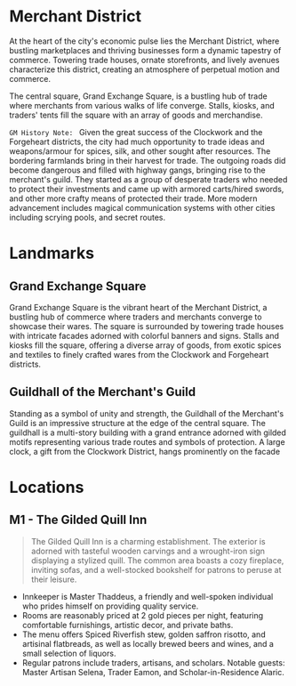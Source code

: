 # Merchant District

At the heart of the city's economic pulse lies the Merchant District, where bustling marketplaces and thriving businesses form a dynamic tapestry of commerce. Towering trade houses, ornate storefronts, and lively avenues characterize this district, creating an atmosphere of perpetual motion and commerce.

The central square, Grand Exchange Square, is a bustling hub of trade where merchants from various walks of life converge. Stalls, kiosks, and traders' tents fill the square with an array of goods and merchandise.

`GM History Note: ` Given the great success of the Clockwork and the Forgeheart districts, the city had much opportunity to trade ideas and weapons/armour for spices, silk, and other sought after resources. The bordering farmlands bring in their harvest for trade. The outgoing roads did become dangerous and filled with highway gangs, bringing rise to the merchant's guild. They started as a group of desperate traders who needed to protect their investments and came up with armored carts/hired swords, and other more crafty means of protected their trade. More modern advancement includes magical communication systems with other cities including scrying pools, and secret routes.

# Landmarks

## Grand Exchange Square

Grand Exchange Square is the vibrant heart of the Merchant District, a bustling hub of commerce where traders and merchants converge to showcase their wares. The square is surrounded by towering trade houses with intricate facades adorned with colorful banners and signs. Stalls and kiosks fill the square, offering a diverse array of goods, from exotic spices and textiles to finely crafted wares from the Clockwork and Forgeheart districts.

## Guildhall of the Merchant's Guild

Standing as a symbol of unity and strength, the Guildhall of the Merchant's Guild is an impressive structure at the edge of the central square. The guildhall is a multi-story building with a grand entrance adorned with gilded motifs representing various trade routes and symbols of protection. A large clock, a gift from the Clockwork District, hangs prominently on the facade

# Locations

## M1 - The Gilded Quill Inn

> The Gilded Quill Inn is a charming establishment. The exterior is adorned with tasteful wooden carvings and a wrought-iron sign displaying a stylized quill. The common area boasts a cozy fireplace, inviting sofas, and a well-stocked bookshelf for patrons to peruse at their leisure.

- Innkeeper is Master Thaddeus, a friendly and well-spoken individual who prides himself on providing quality service.
- Rooms are reasonably priced at 2 gold pieces per night, featuring comfortable furnishings, artistic decor, and private baths.
- The menu offers Spiced Riverfish stew, golden saffron risotto, and artisinal flatbreads, as well as locally brewed beers and wines, and a small selection of liquors.
- Regular patrons include traders, artisans, and scholars. Notable guests: Master Artisan Selena, Trader Eamon, and Scholar-in-Residence Alaric.
